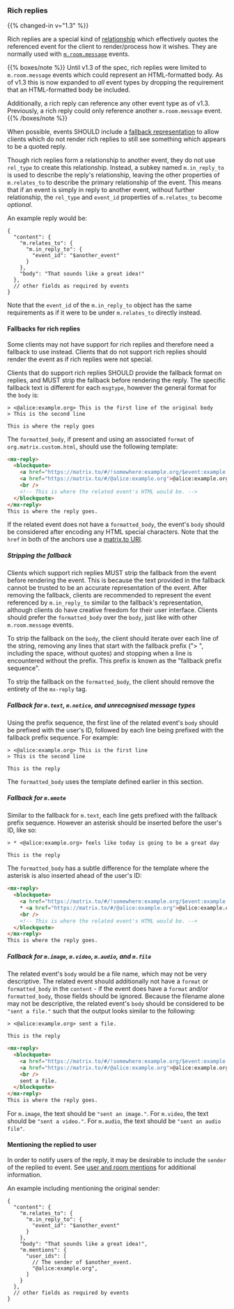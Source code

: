 
### Rich replies

{{% changed-in v="1.3" %}}

Rich replies are a
special kind of [relationship](#forming-relationships-between-events) which
effectively quotes the referenced event for the client to render/process how
it wishes. They are normally used with [`m.room.message`](#mroommessage) events.

{{% boxes/note %}}
Until v1.3 of the spec, rich replies were limited to `m.room.message` events
which could represent an HTML-formatted body. As of v1.3 this is now expanded
to *all* event types by dropping the requirement that an HTML-formatted body
be included.

Additionally, a rich reply can reference any other event type as of v1.3.
Previously, a rich reply could only reference another `m.room.message` event.
{{% /boxes/note %}}

When possible, events SHOULD include a [fallback representation](#fallbacks-for-rich-replies)
to allow clients which do not render rich replies to still see something which
appears to be a quoted reply.

Though rich replies form a relationship to another event, they do not
use `rel_type` to create this relationship. Instead, a subkey named `m.in_reply_to`
is used to describe the reply's relationship, leaving the other properties of
`m.relates_to` to describe the primary relationship of the event. This means
that if an event is simply in reply to another event, without further relationship,
the `rel_type` and `event_id` properties of `m.relates_to` become *optional*.

An example reply would be:

```json5
{
  "content": {
    "m.relates_to": {
      "m.in_reply_to": {
        "event_id": "$another_event"
      }
    },
    "body": "That sounds like a great idea!"
  },
  // other fields as required by events
}
```

Note that the `event_id` of the `m.in_reply_to` object has the same requirements
as if it were to be under `m.relates_to` directly instead.

#### Fallbacks for rich replies

Some clients may not have support for rich replies and therefore need a
fallback to use instead. Clients that do not support rich replies should
render the event as if rich replies were not special.

Clients that do support rich replies SHOULD provide the fallback format on
replies, and MUST strip the fallback before rendering the reply. The
specific fallback text is different for each `msgtype`, however the
general format for the `body` is:

```text
> <@alice:example.org> This is the first line of the original body
> This is the second line

This is where the reply goes
```

The `formatted_body`, if present and using an associated `format` of
`org.matrix.custom.html`, should use the following template:

```html
<mx-reply>
  <blockquote>
    <a href="https://matrix.to/#/!somewhere:example.org/$event:example.org">In reply to</a>
    <a href="https://matrix.to/#/@alice:example.org">@alice:example.org</a>
    <br />
    <!-- This is where the related event's HTML would be. -->
  </blockquote>
</mx-reply>
This is where the reply goes.
```

If the related event does not have a `formatted_body`, the event's
`body` should be considered after encoding any HTML special characters.
Note that the `href` in both of the anchors use a [matrix.to
URI](/appendices#matrixto-navigation).

##### Stripping the fallback

Clients which support rich replies MUST strip the fallback from the
event before rendering the event. This is because the text provided in
the fallback cannot be trusted to be an accurate representation of the
event. After removing the fallback, clients are recommended to represent
the event referenced by `m.in_reply_to` similar to the fallback's
representation, although clients do have creative freedom for their user
interface. Clients should prefer the `formatted_body` over the `body`,
just like with other `m.room.message` events.

To strip the fallback on the `body`, the client should iterate over each
line of the string, removing any lines that start with the fallback
prefix ("&gt; ", including the space, without quotes) and stopping when
a line is encountered without the prefix. This prefix is known as the
"fallback prefix sequence".

To strip the fallback on the `formatted_body`, the client should remove
the entirety of the `mx-reply` tag.

##### Fallback for `m.text`, `m.notice`, and unrecognised message types

Using the prefix sequence, the first line of the related event's `body`
should be prefixed with the user's ID, followed by each line being
prefixed with the fallback prefix sequence. For example:

```text
> <@alice:example.org> This is the first line
> This is the second line

This is the reply
```

The `formatted_body` uses the template defined earlier in this section.

##### Fallback for `m.emote`

Similar to the fallback for `m.text`, each line gets prefixed with the
fallback prefix sequence. However an asterisk should be inserted before
the user's ID, like so:

```text
> * <@alice:example.org> feels like today is going to be a great day

This is the reply
```

The `formatted_body` has a subtle difference for the template where the
asterisk is also inserted ahead of the user's ID:

```html
<mx-reply>
  <blockquote>
    <a href="https://matrix.to/#/!somewhere:example.org/$event:example.org">In reply to</a>
    * <a href="https://matrix.to/#/@alice:example.org">@alice:example.org</a>
    <br />
    <!-- This is where the related event's HTML would be. -->
  </blockquote>
</mx-reply>
This is where the reply goes.
```

##### Fallback for `m.image`, `m.video`, `m.audio`, and `m.file`

The related event's `body` would be a file name, which may not be very
descriptive. The related event should additionally not have a `format`
or `formatted_body` in the `content` - if the event does have a `format`
and/or `formatted_body`, those fields should be ignored. Because the
filename alone may not be descriptive, the related event's `body` should
be considered to be `"sent a file."` such that the output looks similar
to the following:

```text
> <@alice:example.org> sent a file.

This is the reply
```
```html
<mx-reply>
  <blockquote>
    <a href="https://matrix.to/#/!somewhere:example.org/$event:example.org">In reply to</a>
    <a href="https://matrix.to/#/@alice:example.org">@alice:example.org</a>
    <br />
    sent a file.
  </blockquote>
</mx-reply>
This is where the reply goes.
```

For `m.image`, the text should be `"sent an image."`. For `m.video`, the
text should be `"sent a video."`. For `m.audio`, the text should be
`"sent an audio file"`.

#### Mentioning the replied to user

In order to notify users of the reply, it may be desirable to include the `sender`
of the replied to event. See [user and room mentions](#user-and-room-mentions)
for additional information.

An example including mentioning the original sender:

```json5
{
  "content": {
    "m.relates_to": {
      "m.in_reply_to": {
        "event_id": "$another_event"
      }
    },
    "body": "That sounds like a great idea!",
    "m.mentions": {
      "user_ids": [
        // The sender of $another_event.
        "@alice:example.org",
      ]
    }
  },
  // other fields as required by events
}
```

